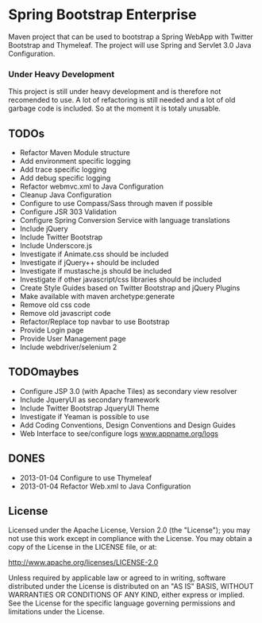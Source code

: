 Spring Bootstrap Enterprise
======================

Maven project that can be used to bootstrap a Spring WebApp with Twitter Bootstrap and Thymeleaf. The project will use Spring and Servlet 3.0 Java Configuration.

### Under Heavy Development

This project is still under heavy development and is therefore not recomended to use. A lot of refactoring is still needed and a lot of old garbage code is included. So at the moment it is totaly unusable.



## TODOs

* Refactor Maven Module structure
* Add environment specific logging
* Add trace specific logging
* Add debug specific logging
* Refactor webmvc.xml to Java Configuration
* Cleanup Java Configuration
* Configure to use Compass/Sass through maven if possible
* Configure JSR 303 Validation
* Configure Spring Conversion Service with language translations
* Include jQuery
* Include Twitter Bootstrap
* Include Underscore.js
* Investigate if Animate.css should be included
* Investigate if jQuery++ should be included
* Investigate if mustasche.js should be included
* Investigate if other javascript/css libraries should be included
* Create Style Guides based on Twitter Bootstrap and jQuery Plugins
* Make available with maven archetype:generate
* Remove old css code
* Remove old javascript code
* Refactor/Replace top navbar to use Bootstrap
* Provide Login page
* Provide User Management page
* Include webdriver/selenium 2



## TODOmaybes
* Configure JSP 3.0 (with Apache Tiles) as secondary view resolver
* Include JqueryUI as secondary framework
* Include Twitter Bootstrap JqueryUI Theme
* Investigate if Yeaman is possible to use
* Add Coding Conventions, Design Conventions and Design Guides
* Web Interface to see/configure logs www.appname.org/logs



## DONES
* 2013-01-04 Configure to use Thymeleaf
* 2013-01-04 Refactor Web.xml to Java Configuration



## License

Licensed under the Apache License, Version 2.0 (the "License");
you may not use this work except in compliance with the License.
You may obtain a copy of the License in the LICENSE file, or at:

   http://www.apache.org/licenses/LICENSE-2.0

Unless required by applicable law or agreed to in writing, software
distributed under the License is distributed on an "AS IS" BASIS,
WITHOUT WARRANTIES OR CONDITIONS OF ANY KIND, either express or implied.
See the License for the specific language governing permissions and
limitations under the License.